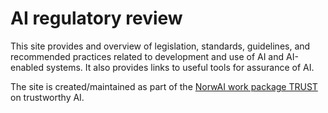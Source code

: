 # AI regulatory review

This site provides and overview of legislation, standards, guidelines, and recommended practices related to development and use of AI and AI-enabled systems.
It also provides links to useful tools for assurance of AI. 

The site is created/maintained as part of the [NorwAI work package TRUST](https://www.ntnu.edu/norwai/trust) on trustworthy AI.
